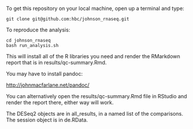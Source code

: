 To get this repository on your local machine, open up a terminal and type:

```
git clone git@github.com:hbc/johnson_rnaseq.git
```

To reproduce the analysis:

```
cd johnson_rnaseq
bash run_analysis.sh
```

This will install all of the R libraries you need and render the RMarkdown report that is in results/qc-summary.Rmd.

You may have to install pandoc:

http://johnmacfarlane.net/pandoc/

You can alternatively open the results/qc-summary.Rmd file in RStudio and render the report there, either way
will work.

The DESeq2 objects are in all_results, in a named list of the comparisons. The session object is in de.RData.
